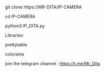 git clone https://MR-DITA/IP-CAMERA

cd IP-CAMERA

python3 IP_DITA.py

Libraries: 

prettytable


colorama

join the telegram channel : https://t.me/Mr_Dita
